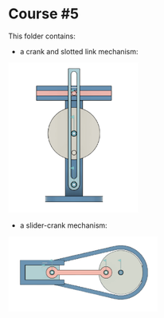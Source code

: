 # Course #5

This folder contains:
- a crank and slotted link mechanism:

<img src="mechanism1.png" height="300">

- a slider-crank mechanism:

<img src="mechanism2.png" width="300">
